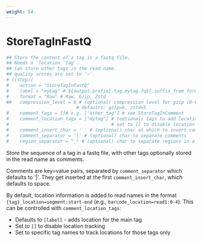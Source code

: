 ```yaml
---
weight: 54
---
```



# StoreTagInFastQ 
```toml
## Store the content of a tag in a fastq file.
## Needs a 'location 'tag'.
## Can store other tags in the read name.
## quality scores are set to '~'.
# [[step]]
#    action = "StoreTagInFastQ"
#    label = "mytag" # ${output.prefix}.tag.mytag.fq${.suffix_from_format}
#    format = "Raw" # Raw, Gzip, Zstd
##   compression_level = 6 # (optional) compression level for gzip (0-9) or zstd (1-22)
						  # defaults: gzip=6, zstd=5
#    comment_tags = []# e.g. ["other_tag"] # see StoreTagInComment
#    comment_location_tags = ["mytag"] # (optional) tags to add location info for, defaults to [label]
#                                      # set to [] to disable location tracking
#    comment_insert_char = ' ' # (optional) char at which to insert comments
#    comment_separator = '|' # (optional) char to separate comments
#    region_separator = "_" # (optional) char to separate regions in a tag, if it has multiple

```

Store the sequence of a tag in a fastq file, 
with other tags optionally stored in the read name as comments.

Comments are key=value pairs, separated by `comment_separator` which defaults
to '|'. They get inserted at the first `comment_insert_char`, which defaults to
space.

By default, location information is added to read names in the format 
`{tag}_location=segment:start-end` (e.g., `barcode_location=read1:0-4`).
This can be controlled with `comment_location_tags`:
- Defaults to `[label]` - adds location for the main tag
- Set to `[]` to disable location tracking
- Set to specific tag names to track locations for those tags only

